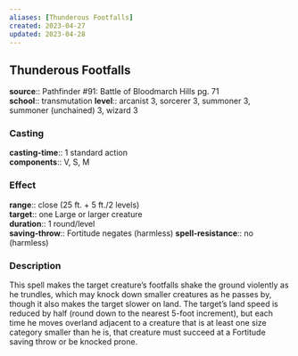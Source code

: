 ```yaml
---
aliases: [Thunderous Footfalls]
created: 2023-04-27
updated: 2023-04-28
---
```


## Thunderous Footfalls

**source**:: Pathfinder \#91: Battle of Bloodmarch Hills pg. 71  
**school**:: transmutation
**level**:: arcanist 3, sorcerer 3, summoner 3, summoner (unchained) 3, wizard 3

### Casting

**casting-time**:: 1 standard action  
**components**:: V, S, M

### Effect

**range**:: close (25 ft. + 5 ft./2 levels)  
**target**:: one Large or larger creature  
**duration**:: 1 round/level  
**saving-throw**:: Fortitude negates (harmless)
**spell-resistance**:: no (harmless)

### Description

This spell makes the target creature’s footfalls shake the ground violently as he trundles, which may knock down smaller creatures as he passes by, though it also makes the target slower on land. The target’s land speed is reduced by half (round down to the nearest 5-foot increment), but each time he moves overland adjacent to a creature that is at least one size category smaller than he is, that creature must succeed at a Fortitude saving throw or be knocked prone.
